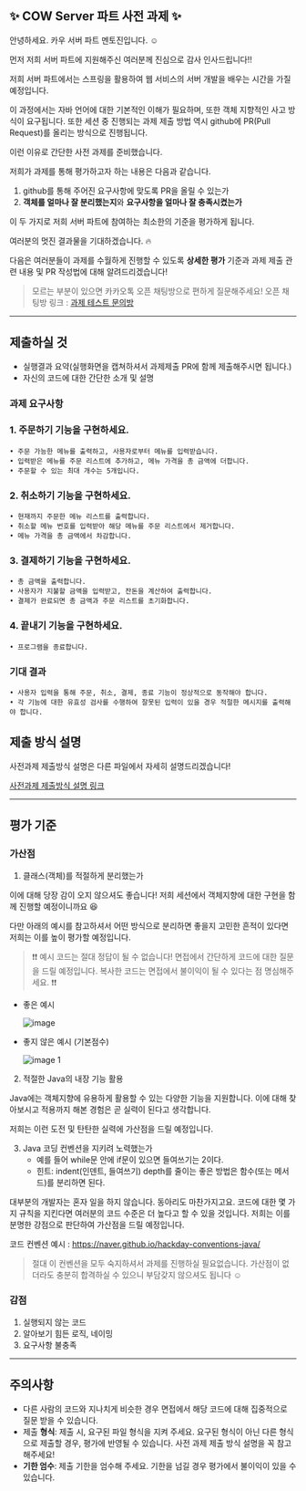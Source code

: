 ## ✨ COW Server 파트 사전 과제 ✨

안녕하세요. 카우 서버 파트 멘토진입니다. ☺️

먼저 저희 서버 파트에 지원해주신 여러분께 진심으로 감사 인사드립니다!!

저희 서버 파트에서는 스프링을 활용하여 웹 서비스의 서버 개발을 배우는 시간을 가질 예정입니다.

이 과정에서는 자바 언어에 대한 기본적인 이해가 필요하며, 또한 객체 지향적인 사고 방식이 요구됩니다.
또한 세션 중 진행되는 과제 제출 방법 역시 github에 PR(Pull Request)를 올리는 방식으로 진행됩니다.

이런 이유로 간단한 사전 과제를 준비했습니다.

저희가 과제를 통해 평가하고자 하는 내용은 다음과 같습니다.

1. github를 통해 주어진 요구사항에 맞도록 PR을 올릴 수 있는가
2. **객체를 얼마나 잘 분리했는지**와 **요구사항을 얼마나 잘 충족시켰는가**

이 두 가지로 저희 서버 파트에 참여하는 최소한의 기준을 평가하게 됩니다.

여러분의 멋진 결과물을 기대하겠습니다. 🔥

다음은 여러분들이 과제를 수월하게 진행할 수 있도록 **상세한 평가** 기준과 과제 제출 관련 내용 및 PR 작성법에 대해 알려드리겠습니다!

> 모르는 부분이 있으면 카카오톡 오픈 채팅방으로 편하게 질문해주세요!
> 오픈 채팅방 링크 : [과제 테스트 문의방](https://open.kakao.com/o/gdrjguKg)

---

## 제출하실 것

- 실행결과 요약(실행화면을 캡쳐하셔서 과제제출 PR에 함께 제출해주시면 됩니다.)
- 자신의 코드에 대한 간단한 소개 및 설명

### 과제 요구사항

### 1. 주문하기 기능을 구현하세요.

	• 주문 가능한 메뉴를 출력하고, 사용자로부터 메뉴를 입력받습니다.
	• 입력받은 메뉴를 주문 리스트에 추가하고, 메뉴 가격을 총 금액에 더합니다.
	• 주문할 수 있는 최대 개수는 5개입니다.

### 2. 취소하기 기능을 구현하세요.

	• 현재까지 주문한 메뉴 리스트를 출력합니다.
	• 취소할 메뉴 번호를 입력받아 해당 메뉴를 주문 리스트에서 제거합니다.
	• 메뉴 가격을 총 금액에서 차감합니다.

### 3. 결제하기 기능을 구현하세요.

	• 총 금액을 출력합니다.
	• 사용자가 지불할 금액을 입력받고, 잔돈을 계산하여 출력합니다.
	• 결제가 완료되면 총 금액과 주문 리스트를 초기화합니다.

### 4. 끝내기 기능을 구현하세요.

	• 프로그램을 종료합니다.

### 기대 결과

	• 사용자 입력을 통해 주문, 취소, 결제, 종료 기능이 정상적으로 동작해야 합니다.
	• 각 기능에 대한 유효성 검사를 수행하여 잘못된 입력이 있을 경우 적절한 메시지를 출력해야 합니다.

## 제출 방식 설명

사전과제 제출방식 설명은 다른 파일에서 자세히 설명드리겠습니다!

[사전과제 제출방식 설명 링크](https://github.com/Hoya324/cow-assignment-coffee/blob/main/%EC%82%AC%EC%A0%84%EA%B3%BC%EC%A0%9C%20%EC%A0%9C%EC%B6%9C%EB%B0%A9%EC%8B%9D%20%EC%84%A4%EB%AA%85.md)

---

## 평가 기준

### 가산점

1. 클래스(객체)를 적절하게 분리했는가

이에 대해 당장 감이 오지 않으셔도 좋습니다! 저희 세션에서 객체지향에 대한 구현을 함께 진행할 예정이니까요 😆

다만 아래의 예시를 참고하셔서 어떤 방식으로 분리하면 좋을지 고민한 흔적이 있다면 저희는 이를 높이 평가할 예정입니다.

> ❗️❗️ 예시 코드는 절대 정답이 될 수 없습니다! 면접에서 간단하게 코드에 대한 질문을 드릴 예정입니다. 복사한 코드는 면접에서 불이익이 될 수 있다는 점 명심해주세요. ❗️❗️

- 좋은 예시

  ![image](https://github.com/user-attachments/assets/6de573f9-3eae-464d-ae50-88d6385bfd39)


- 좋지 않은 예시 (기본점수)

  ![image 1](https://github.com/user-attachments/assets/71eb7b72-0b58-441a-ad57-7bcfe071bb7d)


2. 적절한 Java의 내장 기능 활용

Java에는 객체지향에 유용하게 활용할 수 있는 다양한 기능을 지원합니다. 이에 대해 찾아보시고 적용까지 해본 경험은 곧 실력이 된다고 생각합니다.

저희는 이런 도전 및 탄탄한 실력에 가산점을 드릴 예정입니다.

3. Java 코딩 컨벤션을 지키려 노력했는가
    - 예를 들어 while문 안에 if문이 있으면 들여쓰기는 2이다.
    - 힌트: indent(인덴트, 들여쓰기) depth를 줄이는 좋은 방법은 함수(또는 메서드)를 분리하면 된다.

대부분의 개발자는 혼자 일을 하지 않습니다. 동아리도 마찬가지고요. 코드에 대한 몇 가지 규칙을 지킨다면 여러분의 코드 수준은 더 높다고 할 수 있을 것입니다.
저희는 이를 분명한 강점으로 판단하여 가산점을 드릴 예정입니다.

코드 컨벤션 예시 : https://naver.github.io/hackday-conventions-java/

> 절대 이 컨벤션을 모두 숙지하셔서 과제를 진행하실 필요없습니다. 가산점이 없더라도 충분히 합격하실 수 있으니 부담갖지 않으셔도 됩니다 ☺️

### 감점

1. 실행되지 않는 코드
2. 알아보기 힘든 로직, 네이밍
3. 요구사항 불충족

---

## 주의사항

- 다른 사람의 코드와 지나치게 비슷한 경우 면접에서 해당 코드에 대해 집중적으로 질문 받을 수 있습니다.
- 제출 **형식**: 제출 시, 요구된 파일 형식을 지켜 주세요. 요구된 형식이 아닌 다른 형식으로 제출할 경우, 평가에 반영될 수 있습니다. 사전 과제 제출 방식 설명을 꼭 참고해주세요!
- **기한 엄수**: 제출 기한을 엄수해 주세요. 기한을 넘길 경우 평가에서 불이익이 있을 수 있습니다.


